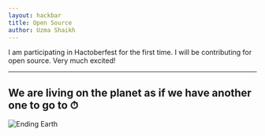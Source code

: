 ```yaml
---
layout: hackbar
title: Open Source
author: Uzma Shaikh
---
```

I am participating in Hactoberfest for the first time. I will be contributing for open source. Very much excited!

---

## We are living on the planet as if we have another one to go to ⏱

![Ending Earth]({{site.baseurl}}/assets/images/uzma_shaikh.jpg)
